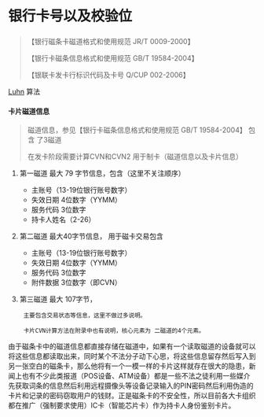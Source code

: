 # 银行卡号以及校验位

### 

> 【银行磁条卡磁道格式和使用规范 JR/T 0009-2000】
>
> 【银行卡磁条信息格式和使用规范 GB/T 19584-2004】
>
> 【银联卡发卡行标识代码及卡号 Q/CUP 002-2006】

[Luhn](https://baike.baidu.com/item/Luhn%E7%AE%97%E6%B3%95/22799984?fr=aladdin) 算法

#### 卡片磁道信息

> 磁道信息，参见【银行卡磁条信息格式和使用规范 GB/T 19584-2004】 包含 了3磁道
>
> 在发卡阶段需要计算CVN和CVN2 用于制卡（磁道信息以及卡片信息）

1. 第一磁道 最大 79 字节信息，包含（这里不关注顺序）
   * 主账号（13-19位银行账号数字）
   * 失效日期 4位数字（YYMM）
   * 服务代码 3位数字
   * 持卡人姓名（2-26）
2. 第二磁道 最大40字节信息， 用于磁卡交易包含
   * 主账号（13-19位银行账号数字）
   * 失效日期 4位数字（YYMM）
   * 服务代码 3位数字
   * 附件数据 3位数字（即CVN）
3. 第三磁道 最大 107字节，

   ```text
    主要包含交易状态等信息，这里不做过多说明。

    卡片CVN计算方法在附录中也有说明，核心元素为 二磁道的4个元素。
   ```

由于磁条卡中的磁道信息都直接存储在磁道中，如果有一个读取磁道的设备就可以将这些信息都读取出来，同时某个不法分子动下心思，将这些信息留存然后写入到另一张空白的磁条卡，那么他将有一个一模一样的卡片这样就存在很大的隐患，新闻上也有不少此类报道（POS设备、ATM设备）都是一些不法之徒利用一些媒介先获取词条的信息然后利用远程摄像头等设备记录输入的PIN密码然后利用伪造的卡片和记录的密码窃取用户的钱财。正是磁条卡的不安全性，所以目前各大卡组织都在推广（强制要求使用）IC卡（智能芯片卡）作为持卡人身份鉴别卡片。

